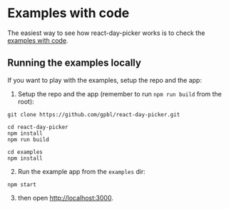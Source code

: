 # Examples with code

The easiest way to see how react-day-picker works is to check the [examples with code](http://react-day-picker.js.org/examples).

## Running the examples locally

If you want to play with the examples, setup the repo and the app:

1. Setup the repo and the app (remember to run `npm run build` from the root):

```
git clone https://github.com/gpbl/react-day-picker.git

cd react-day-picker
npm install
npm run build

cd examples
npm install
```

2. Run the example app from the `examples` dir:

```
npm start
```

3. then open [http://localhost:3000](http://localhost:3000).